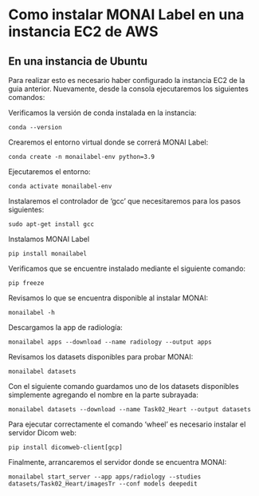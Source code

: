 # Como instalar MONAI Label en una instancia EC2 de AWS
## En una instancia de Ubuntu

Para realizar esto es necesario haber configurado la instancia EC2 de la guia anterior. Nuevamente, desde la consola ejecutaremos los siguientes comandos:

Verificamos la versión de conda instalada en la instancia:
```
conda --version
```
Crearemos el entorno virtual donde se correrá MONAI Label:
```
conda create -n monailabel-env python=3.9
```
Ejecutaremos el entorno:
```
conda activate monailabel-env
```
Instalaremos el controlador de ‘gcc’ que necesitaremos para los pasos siguientes:
```
sudo apt-get install gcc
```
Instalamos MONAI Label
```
pip install monailabel
```
Verificamos que se encuentre instalado mediante el siguiente comando:
```
pip freeze
```
Revisamos lo que se encuentra disponible al instalar MONAI:
```
monailabel -h
```
Descargamos la app de radiología:
```
monailabel apps --download --name radiology --output apps
```
Revisamos los datasets disponibles para probar MONAI:
```
monailabel datasets
```
Con el siguiente comando guardamos uno de los datasets disponibles simplemente agregando el nombre en la parte subrayada:
```
monailabel datasets --download --name Task02_Heart --output datasets
```
Para ejecutar correctamente el comando ‘wheel’ es necesario instalar el servidor Dicom web:
```
pip install dicomweb-client[gcp]
```
Finalmente, arrancaremos el servidor donde se encuentra MONAI:
```
monailabel start_server --app apps/radiology --studies datasets/Task02_Heart/imagesTr --conf models deepedit
```
